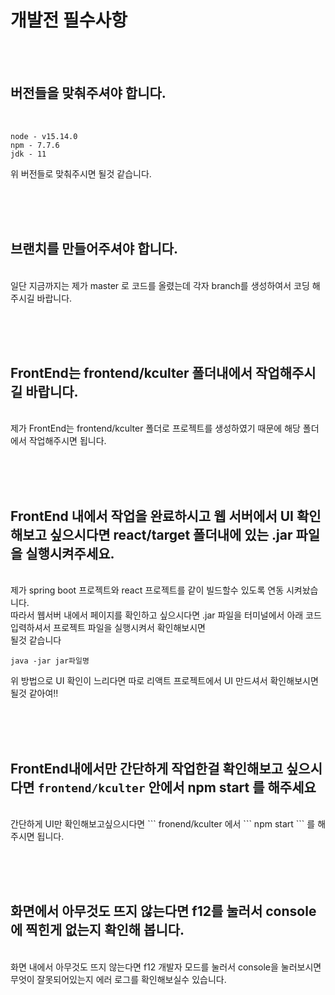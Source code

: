 # 개발전 필수사항 
<br/><br/>
## 버전들을 맞춰주셔야 합니다.
<br/>

```
node - v15.14.0
npm - 7.7.6
jdk - 11
```
위 버전들로 맞춰주시면 될것 같습니다.

<br/><br/><br/>
## 브랜치를 만들어주셔야 합니다.
<br/>
일단 지금까지는 제가 master 로 코드를 올렸는데 각자 branch를 생성하여서 코딩 해주시길 바랍니다.

<br/><br/><br/>
## FrontEnd는 frontend/kculter 폴더내에서 작업해주시길 바랍니다.
<br/>
제가 FrontEnd는 frontend/kculter 폴더로 프로젝트를 생성하였기 때문에 해당 폴더에서 작업해주시면 됩니다.

<br/><br/><br/>
## FrontEnd 내에서 작업을 완료하시고 웹 서버에서 UI 확인해보고 싶으시다면 react/target 폴더내에 있는 .jar 파일을 실행시켜주세요.
<br/>
제가 spring boot 프로젝트와 react 프로젝트를 같이 빌드할수 있도록 연동 시켜놨습니다. 
<br/>
따라서 웹서버 내에서 페이지를 확인하고 싶으시다면 .jar 파일을 터미널에서 아래 코드 입력하셔서 프로젝트 파일을 실행시켜서 확인해보시면 <br/>될것 같습니다

```
java -jar jar파일명
```

위 방법으로 UI 확인이 느리다면 따로 리액트 프로젝트에서 UI 만드셔서 확인해보시면 될것 같아여!!

<br/><br/><br/>
## FrontEnd내에서만 간단하게 작업한걸 확인해보고 싶으시다면 ``` frontend/kculter ``` 안에서 npm start 를 해주세요
<br/>
간단하게 UI만 확인해보고싶으시다면 ``` fronend/kculter 에서 ``` npm start ``` 를 해주시면 됩니다.

<br/><br/><br/>
## 화면에서 아무것도 뜨지 않는다면 f12를 눌러서 console에 찍힌게 없는지 확인해 봅니다.
<br/>
화면 내에서 아무것도 뜨지 않는다면 f12 개발자 모드를 눌러서 console을 눌러보시면 무엇이 잘못되어있는지 에러 로그를 확인해보실수 있습니다.

